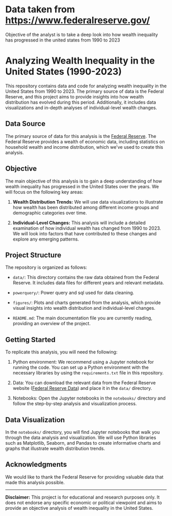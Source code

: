 # Data taken from https://www.federalreserve.gov/

Objective of the analyst is to take a deep look into how wealth inequality has progressed in the united states from 1990 to 2023

# Analyzing Wealth Inequality in the United States (1990-2023)

This repository contains data and code for analyzing wealth inequality in the United States from 1990 to 2023. The primary source of data is the Federal Reserve, and this project aims to provide insights into how wealth distribution has evolved during this period. Additionally, it includes data visualizations and in-depth analyses of individual-level wealth changes.

## Data Source

The primary source of data for this analysis is the [Federal Reserve](https://www.federalreserve.gov/). The Federal Reserve provides a wealth of economic data, including statistics on household wealth and income distribution, which we've used to create this analysis.

## Objective

The main objective of this analysis is to gain a deep understanding of how wealth inequality has progressed in the United States over the years. We will focus on the following key areas:

1. **Wealth Distribution Trends:** We will use data visualizations to illustrate how wealth has been distributed among different income groups and demographic categories over time.

2. **Individual-Level Changes:** This analysis will include a detailed examination of how individual wealth has changed from 1990 to 2023. We will look into factors that have contributed to these changes and explore any emerging patterns.

## Project Structure

The repository is organized as follows:

- `data/`: This directory contains the raw data obtained from the Federal Reserve. It includes data files for different years and relevant metadata.

- `powerquery/`: Power query and sql used for data cleaning. 

- `figures/`: Plots and charts generated from the analysis, which provide visual insights into wealth distribution and individual-level changes.

- `README.md`: The main documentation file you are currently reading, providing an overview of the project.

## Getting Started

To replicate this analysis, you will need the following:

1. Python environment: We recommend using a Jupyter notebook for running the code. You can set up a Python environment with the necessary libraries by using the `requirements.txt` file in this repository.

2. Data: You can download the relevant data from the Federal Reserve website ([Federal Reserve Data](https://www.federalreserve.gov/)) and place it in the `data/` directory.

3. Notebooks: Open the Jupyter notebooks in the `notebooks/` directory and follow the step-by-step analysis and visualization process.

## Data Visualization

In the `notebooks/` directory, you will find Jupyter notebooks that walk you through the data analysis and visualization. We will use Python libraries such as Matplotlib, Seaborn, and Pandas to create informative charts and graphs that illustrate wealth distribution trends.

## Acknowledgments

We would like to thank the Federal Reserve for providing valuable data that made this analysis possible.

---

**Disclaimer:** This project is for educational and research purposes only. It does not endorse any specific economic or political viewpoint and aims to provide an objective analysis of wealth inequality in the United States.
